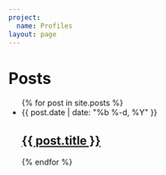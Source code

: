 ```yaml
---
project:
  name: Profiles
layout: page
---
```

<div class="container">
  <h1 class="page-heading">Posts</h1>

  <ul class="post-list">
  {% for post in site.posts %}
    <li>
      <span class="post-meta">{{ post.date | date: "%b %-d, %Y" }}</span>
      <h2>
        <a class="post-link" href="{{ post.url | prepend: site.baseurl }}">{{ post.title }}</a>
      </h2>
    </li>
  {% endfor %}
  </ul>
</div>
